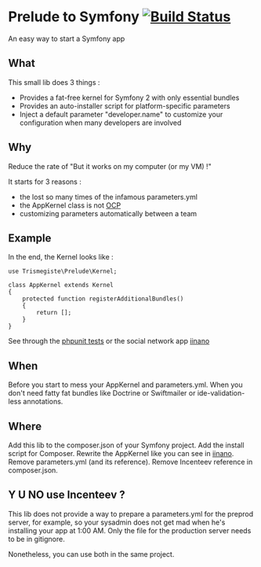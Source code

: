 # Prelude to Symfony [![Build Status](https://travis-ci.org/Trismegiste/symfony-prelude.svg?branch=master)](https://travis-ci.org/Trismegiste/symfony-prelude)
An easy way to start a Symfony app

## What
This small lib does 3 things :

* Provides a fat-free kernel for Symfony 2 with only essential bundles
* Provides an auto-installer script for platform-specific parameters
* Inject a default parameter "developer.name" to customize your configuration when many developers are involved

## Why
Reduce the rate of "But it works on my computer (or my VM) !"

It starts for 3 reasons :

* the lost so many times of the infamous parameters.yml
* the AppKernel class is not [OCP][1]
* customizing parameters automatically between a team

## Example
In the end, the Kernel looks like :
```
use Trismegiste\Prelude\Kernel;

class AppKernel extends Kernel
{
    protected function registerAdditionalBundles()
    {
        return [];
    }
}
```
See through the [phpunit tests][3] or the social network app [iinano][2]

## When
Before you start to mess your AppKernel and parameters.yml. When you don't need
fatty fat bundles like Doctrine or Swiftmailer or ide-validation-less annotations.

## Where
Add this lib to the composer.json of your Symfony project. Add the install script for 
Composer. Rewrite the AppKernel like you can see in [iinano][2]. Remove parameters.yml
(and its reference). Remove Incenteev reference in composer.json.

## Y U NO use Incenteev ?
This lib does not provide a way to prepare a parameters.yml for the preprod server,
for example, so your sysadmin does not get mad when he's installing your app at 1:00 AM.
Only the file for the production server needs to be in gitignore. 

Nonetheless, you can use both in the same project.

[1]: http://en.wikipedia.org/wiki/Open/closed_principle
[2]: https://github.com/Trismegiste/iinano/tree/master/app/AppKernel.php
[3]: https://github.com/Trismegiste/symfony-prelude/blob/master/tests/example/AppKernel.php